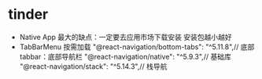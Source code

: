# tinder
- Native App
  最大的缺点：一定要去应用市场下载安装
  安装包越小越好
- TabBarMenu
  按需加载
  "@react-navigation/bottom-tabs": "^5.11.8",// 底部tabbar：底部导航栏
  "@react-navigation/native": "^5.9.3",// 基础库
  "@react-navigation/stack": "^5.14.3",// 栈导航